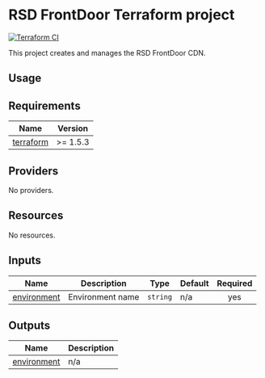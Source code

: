 # RSD FrontDoor Terraform project

[![Terraform CI](https://github.com/DFE-Digital/rsd-frontdoor/actions/workflows/continuous-integration-terraform.yml/badge.svg?branch=main)](./actions/workflows/continuous-integration-terraform.yml?branch=main)

This project creates and manages the RSD FrontDoor CDN.

## Usage

<!-- BEGIN_TF_DOCS -->
## Requirements

| Name | Version |
|------|---------|
| <a name="requirement_terraform"></a> [terraform](#requirement\_terraform) | >= 1.5.3 |

## Providers

No providers.

## Resources

No resources.

## Inputs

| Name | Description | Type | Default | Required |
|------|-------------|------|---------|:--------:|
| <a name="input_environment"></a> [environment](#input\_environment) | Environment name | `string` | n/a | yes |

## Outputs

| Name | Description |
|------|-------------|
| <a name="output_environment"></a> [environment](#output\_environment) | n/a |
<!-- END_TF_DOCS -->
